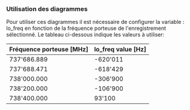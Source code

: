 ### Utilisation des diagrammes

Pour utiliser ces diagrammes il est nécessaire de configurer la variable : lo_freq en fonction de la fréquence porteuse de l'enregistrement sélectionné. Le tableau ci-dessous indique les valeurs à utiliser:

| Fréquence porteuse [MHz] | lo_freq value [Hz] |
| ------------------------ | ------------------ |
| 737'686.889              | -620'011           |
| 737'688.471              | -618'429           |
| 738'000.000              | -306'900           |
| 738'200.000              | -106'900           |
| 738'400.000              | 93'100             |

